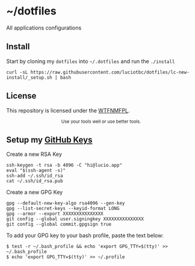 # ~/dotfiles

All applications configurations

## Install

Start by cloning my `dotfiles` into `~/.dotfiles` and run the `./install`


```shell
curl -sL https://raw.githubusercontent.com/luciotbc/dotfiles/lc-new-install/_setup.sh | bash
```

## License

This repository is licensed under the [WTFNMFPL](LICENSE.txt).

<div align="center">
  <sub>Use your tools well or use better tools.</sub>
</div>


## Setup my [GitHub Keys](https://github.com/settings/keys)
Create a new RSA Key 
```shell
ssh-keygen -t rsa -b 4096 -C "hi@lucio.app"
eval "$(ssh-agent -s)"
ssh-add ~/.ssh/id_rsa
cat ~/.ssh/id_rsa.pub
```

Create a new GPG Key
```shell
gpg --default-new-key-algo rsa4096 --gen-key
gpg --list-secret-keys --keyid-format LONG
gpg --armor --export XXXXXXXXXXXXXXX
git config --global user.signingkey XXXXXXXXXXXXXXX
git config --global commit.gpgsign true
```
To add your GPG key to your bash profile, paste the text below:
```shell
$ test -r ~/.bash_profile && echo 'export GPG_TTY=$(tty)' >> ~/.bash_profile
$ echo 'export GPG_TTY=$(tty)' >> ~/.profile
```

